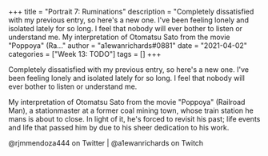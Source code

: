 +++
title = "Portrait 7: Ruminations"
description = "Completely dissatisfied with my previous entry, so here's a new one. I've been feeling lonely and isolated lately for so long. I feel that nobody will ever bother to listen or understand me.  My interpretation of Otomatsu Sato from the movie \"Poppoya\" (Ra..."
author = "a1ewanrichards#0881"
date = "2021-04-02"
categories = ["Week 13: TODO"]
tags = []
+++

Completely dissatisfied with my previous entry, so here's a new one. I've been feeling lonely and isolated lately for so long. I feel that nobody will ever bother to listen or understand me.

My interpretation of Otomatsu Sato from the movie "Poppoya" (Railroad Man), a stationmaster at a former coal mining town, whose train station he mans is about to close. In light of it, he's forced to revisit his past; life events and life that passed him by due to his sheer dedication to his work.

@rjmmendoza444 on  Twitter | @a1ewanrichards on Twitch

